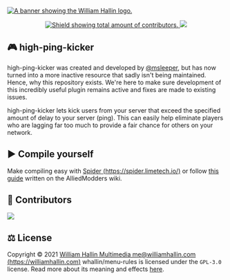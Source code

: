 <!-- HEADER -->
<a href="https://williamhallin.com"><img src="https://raw.githubusercontent.com/whallin/whallin/master/img_header.png" alt="A banner showing the William Hallin logo."></a>

<!-- SHIELDS -->
<p align=center>
  <a href="https://github.com/whallin/high-ping-kicker/graphs/contributors">
    <img src="https://img.shields.io/github/contributors/whallin/high-ping-kicker.svg?style=for-the-badge&color=brightgreen" alt="Shield showing total amount of contributors.">
  </a>
  <img src="https://badges.pufler.dev/visits/whallin/high-ping-kicker?style=for-the-badge">
</p>

<!-- ABOUT -->
## 🎮 high-ping-kicker
high-ping-kicker was created and developed by [@msleeper](https://forums.alliedmods.net/member.php?u=37521), but has now turned into a more inactive resource that sadly isn't being maintained. Hence, why this repository exists. We're here to make sure development of this incredibly useful plugin remains active and fixes are made to existing issues. 

high-ping-kicker lets kick users from your server that exceed the specified amount of delay to your server (ping). This can easily help eliminate players who are lagging far too much to provide a fair chance for others on your network.

<!-- COMPILE -->
## ▶️ Compile yourself
Make compiling easy with [Spider (https://spider.limetech.io/)](https://spider.limetech.io/) or follow [this guide](https://wiki.alliedmods.net/Compiling_SourceMod_Plugins) written on the AlliedModders wiki.

<!-- CONTRIBUTORS -->
## 🤝 Contributors
<a href="https://github.com/whallin/high-ping-kicker/graphs/contributors"><img src="https://contrib.rocks/image?repo=whallin/high-ping-kicker" /></a>

<!-- LICENSE -->
## ⚖️ License
Copyright © 2021 [William Hallin Multimedia <me@williamhallin.com> (https://williamhallin.com)](https://williamhallin.com)
whallin/menu-rules is licensed under the ``GPL-3.0`` license. Read more about its meaning and effects [here](https://github.com/whallin/high-ping-kicker/blob/main/LICENSE).

